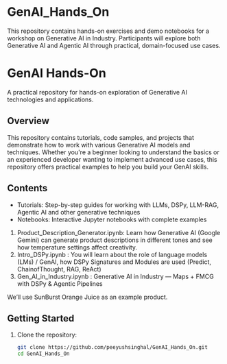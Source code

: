 # GenAI_Hands_On
This repository contains hands-on exercises and demo notebooks for a workshop on Generative AI in Industry. Participants will explore both Generative AI and Agentic AI through practical, domain-focused use cases.

# GenAI Hands-On
A practical repository for hands-on exploration of Generative AI technologies and applications.

## Overview
This repository contains tutorials, code samples, and projects that demonstrate how to work with various Generative AI models and techniques. Whether you're a beginner looking to understand the basics or an experienced developer wanting to implement advanced use cases, this repository offers practical examples to help you build your GenAI skills.

## Contents
- Tutorials: Step-by-step guides for working with LLMs, DSPy, LLM-RAG, Agentic AI and other generative techniques
- Notebooks: Interactive Jupyter notebooks with complete examples
1. Product_Description_Generator.ipynb:  Learn how Generative AI (Google Gemini) can generate product descriptions in different tones and see how temperature settings affect creativity.
2. Intro_DSPy.ipynb : You will learn about the role of language models (LMs) / GenAI, how DSPy Signatures and Modules are used (Predict, ChainofThought, RAG, ReAct)
3. Gen_AI_in_Industry.ipynb : Generative AI in Industry — Maps + FMCG with DSPy & Agentic Pipelines

We’ll use SunBurst Orange Juice as an example product.

## Getting Started
1. Clone the repository:
   ```bash
   git clone https://github.com/peeyushsinghal/GenAI_Hands_On.git
   cd GenAI_Hands_On
   ```

